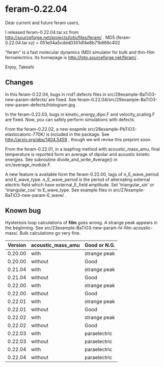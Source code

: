feram-0.22.04
=============
Dear current and future feram users,

I released feram-0.22.04.tar.xz from
http://sourceforge.net/projects/loto/files/feram/ .
MD5 (feram-0.22.04.tar.xz) = 051e04a5cddd0301df4e8b71b666c402

"feram" is a fast molecular dynamics (MD) simulator
for bulk and thin-film ferroelectrics. Its homepage is
http://loto.sourceforge.net/feram/ .

Enjoy,
Takeshi

## Changes
In this feram-0.22.04, bugs in rnd?.defects files in
src/29example-BaTiO3-new-param-defects/ are fixed.
See feram-0.22.04/src/29example-BaTiO3-new-param-defects/histogram.jpg .

In the feram-0.22.03, bugs in kinetic_energy_dipo.F
and velocity_scaling.F are fixed.
Now, you can safely perform simulations with defects.

From the feram-0.22.02, a new exapmle src/28example-PbTiO3-elastocaloric-770K/
is included in the package. See http://arxiv.org/abs/1404.5459 ,
though we will revise this preprint soon.

From the feram-0.22.01, in a leapfrog method with acoustic_mass_amu,
final temperature is reported form an average of dipolar and acoustic
kinetic energies. See subroutine divide_and_write_Average() in
src/average_module.F.

A new feature is available form the feram-0.22.00,
tags of n_E_wave_period and E_wave_type.
n_E_wave_period is the period of alternating external electric field
which have external_E_field amplitude. Set 'triangular_sin' or
'triangular_cos' to E_wave_type. See example files in
src/27example-BaTiO3-new-param-E_wave/ .


## Known bug
Hysteresis loop calculations of **film** goes wrong.
A strange peak appears in the beginning.
See src/23example-BaTiO3-new-param-hl-film-acoustic-mass/.
Bulk calculations go very fine.

  Version | acoustic_mass_amu | Good or N.G.
  ------- | ----------------- | ------------
  0.20.00 | with              | strange peak
  0.20.00 | without           | Good
  0.21.04 | with              | strange peak
  0.21.04 | without           | Good
  0.22.00 | with              | strange peak
  0.22.00 | without           | Good
  0.22.01 | with              | strange peak
  0.22.01 | without           | Good
  0.22.02 | with              | strange peak
  0.22.02 | without           | Good
  0.22.03 | with              | paraelectric
  0.22.03 | without           | paraelectric
  0.22.04 | with              | paraelectric
  0.22.04 | without           | paraelectric
